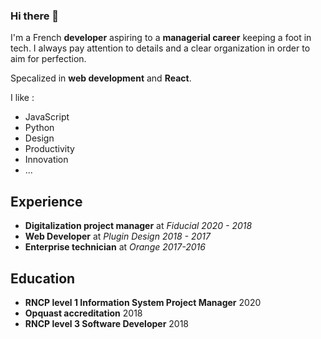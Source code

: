 ### Hi there 👋
I'm a French **developer** aspiring to a **managerial career** keeping a foot in tech. I always pay attention to details and a clear organization in order to aim for perfection. 

Specalized in **web development** and **React**.

I like :
* JavaScript
* Python 
* Design
* Productivity
* Innovation
* ...

## Experience
* **Digitalization project manager** at *Fiducial 2020 - 2018*
* **Web Developer** at *Plugin Design 2018 - 2017*
* **Enterprise technician** at *Orange 2017-2016*

<!--
## Main projects
* **Project director** 
-->

## Education
* **RNCP level 1 Information System Project Manager** 2020
* **Opquast accreditation** 2018
* **RNCP level 3 Software Developer** 2018

<!--
**Bastiendmt/Bastiendmt** is a ✨ _special_ ✨ repository because its `README.md` (this file) appears on your GitHub profile.

Here are some ideas to get you started:

- 🔭 I’m currently working on ...
- 🌱 I’m currently learning ...
- 👯 I’m looking to collaborate on ...
- 🤔 I’m looking for help with ...
- 💬 Ask me about ...
- 📫 How to reach me: ...
- 😄 Pronouns: ...
- ⚡ Fun fact: ...
-->
